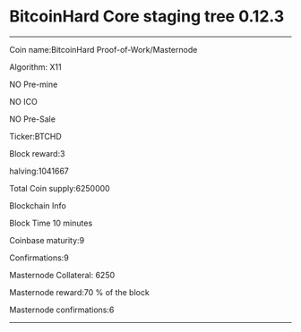 BitcoinHard Core staging tree 0.12.3
===============================
----------------
Coin name:BitcoinHard Proof-of-Work/Masternode

Algorithm: X11

NO Pre-mine

NO ICO

NO Pre-Sale

Ticker:BTCHD

Block reward:3

halving:1041667

Total Coin supply:6250000

Blockchain Info

Block Time 10 minutes

Coinbase maturity:9

Confirmations:9

Masternode Collateral: 6250

Masternode reward:70 % of the block

Masternode confirmations:6

----------------



